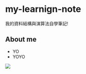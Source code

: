 # my-learnign-note

我的資料結構與演算法自學筆記!

## About me

* YO
* YOYO

![](my-learnign-note/Photos/3060000005443Abs3.jpg)
